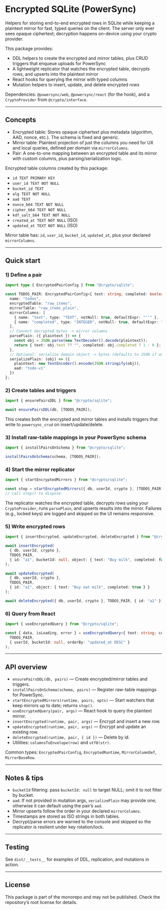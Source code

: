 # Encrypted SQLite (PowerSync)

Helpers for storing end-to-end encrypted rows in SQLite while keeping a plaintext mirror for fast, typed queries on the client. The server only ever sees opaque ciphertext; decryption happens on-device using your crypto provider.

This package provides:

- DDL helpers to create the encrypted and mirror tables, plus CRUD triggers that enqueue uploads for PowerSync
- A lightweight replicator that watches the encrypted table, decrypts rows, and upserts into the plaintext mirror
- React hooks for querying the mirror with typed columns
- Mutation helpers to insert, update, and delete encrypted rows

Dependencies: `@powersync/web`, `@powersync/react` (for the hook), and a `CryptoProvider` from `@crypto/interface`.

---

## Concepts

- Encrypted table: Stores opaque ciphertext plus metadata (algorithm, AAD, nonce, etc.). The schema is fixed and generic.
- Mirror table: Plaintext projection of just the columns you need for UX and local queries, defined per domain via `mirrorColumns`.
- Pair: A one-to-one mapping between an encrypted table and its mirror with custom columns, plus parsing/serialization logic.

Encrypted table columns created by this package:

- `id TEXT PRIMARY KEY`
- `user_id TEXT NOT NULL`
- `bucket_id TEXT`
- `alg TEXT NOT NULL`
- `aad TEXT`
- `nonce_b64 TEXT NOT NULL`
- `cipher_b64 TEXT NOT NULL`
- `kdf_salt_b64 TEXT NOT NULL`
- `created_at TEXT NOT NULL` (ISO)
- `updated_at TEXT NOT NULL` (ISO)

Mirror table has: `id`, `user_id`, `bucket_id`, `updated_at`, plus your declared `mirrorColumns`.

---

## Quick start

### 1) Define a pair

```ts
import type { EncryptedPairConfig } from "@crypto/sqlite";

const TODOS_PAIR: EncryptedPairConfig<{ text: string; completed: boolean }> = {
  name: "todos",
  encryptedTable: "raw_items",
  mirrorTable: "raw_items_plain",
  mirrorColumns: [
    { name: "text", type: "TEXT", notNull: true, defaultExpr: "''" },
    { name: "completed", type: "INTEGER", notNull: true, defaultExpr: "0" }
  ],
  // Convert decrypted bytes -> mirror columns
  parsePlain: ({ plaintext }) => {
    const obj = JSON.parse(new TextDecoder().decode(plaintext));
    return { text: obj.text ?? "", completed: obj.completed ? 1 : 0 };
  },
  // Optional: serialize domain object -> bytes (defaults to JSON if omitted)
  serializePlain: (obj) => ({
    plaintext: new TextEncoder().encode(JSON.stringify(obj)),
    aad: "todo-v1"
  })
};
```

### 2) Create tables and triggers

```ts
import { ensurePairsDDL } from "@crypto/sqlite";

await ensurePairsDDL(db, [TODOS_PAIR]);
```

This creates both the encrypted and mirror tables and installs triggers that write to `powersync_crud` on insert/update/delete.

### 3) Install raw-table mappings in your PowerSync schema

```ts
import { installPairsOnSchema } from "@crypto/sqlite";

installPairsOnSchema(schema, [TODOS_PAIR]);
```

### 4) Start the mirror replicator

```ts
import { startEncryptedMirrors } from "@crypto/sqlite";

const stop = startEncryptedMirrors({ db, userId, crypto }, [TODOS_PAIR], { throttleMs: 150 });
// call stop() to dispose
```

The replicator watches the encrypted table, decrypts rows using your `CryptoProvider`, runs `parsePlain`, and upserts results into the mirror. Failures (e.g., locked keys) are logged and skipped so the UI remains responsive.

### 5) Write encrypted rows

```ts
import { insertEncrypted, updateEncrypted, deleteEncrypted } from "@crypto/sqlite";

await insertEncrypted(
  { db, userId, crypto },
  TODOS_PAIR,
  { id: "a1", bucketId: null, object: { text: "Buy milk", completed: false } }
);

await updateEncrypted(
  { db, userId, crypto },
  TODOS_PAIR,
  { id: "a1", object: { text: "Buy oat milk", completed: true } }
);

await deleteEncrypted({ db, userId, crypto }, TODOS_PAIR, { id: "a1" });
```

### 6) Query from React

```ts
import { useEncryptedQuery } from "@crypto/sqlite";

const { data, isLoading, error } = useEncryptedQuery<{ text: string; completed: number }>(
  TODOS_PAIR,
  { userId, bucketId: null, orderBy: "updated_at DESC" }
);
```

---

## API overview

- `ensurePairsDDL(db, pairs)` — Create encrypted/mirror tables and triggers.
- `installPairsOnSchema(schema, pairs)` — Register raw-table mappings for PowerSync.
- `startEncryptedMirrors(runtime, pairs, opts)` — Start watchers that keep mirrors up to date; returns `stop()`.
- `useEncryptedQuery(pair, args)` — React hook to query the plaintext mirror.
- `insertEncrypted(runtime, pair, args)` — Encrypt and insert a new row.
- `updateEncrypted(runtime, pair, args)` — Encrypt and update an existing row.
- `deleteEncrypted(runtime, pair, { id })` — Delete by id.
- Utilities: `columnsToEnvelope(row)` and `utf8(str)`.

Common types: `EncryptedPairConfig`, `EncryptedRuntime`, `MirrorColumnDef`, `MirrorBaseRow`.

---

## Notes & tips

- `bucketId` filtering: pass `bucketId: null` to target NULL; omit it to not filter by bucket.
- `aad`: If not provided in mutation args, `serializePlain` may provide one; otherwise it can default using the pair’s `aad`.
- Mirror upserts follow the order in your declared `mirrorColumns`.
- Timestamps are stored as ISO strings in both tables.
- Decrypt/parse errors are warned to the console and skipped so the replicator is resilient under key rotation/lock.

---

## Testing

See `dist/__tests__` for examples of DDL, replication, and mutations in action.

---

## License

This package is part of the monorepo and may not be published. Check the repository’s root license for details.
